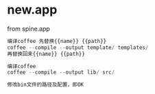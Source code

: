 # new.app
from spine.app

```js
编译coffee 先替换{{name}} {{path}}
coffee --compile --output template/ templates/
再替换回来{{name}} {{path}}

编译coffee
coffee --compile --output lib/ src/

修改bin文件的路径及配置，即OK
```

